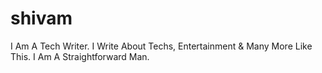 # shivam
I Am A Tech Writer. I Write About Techs, Entertainment &amp; Many More Like This. I Am A Straightforward Man.
